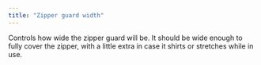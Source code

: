 ```yaml
---
title: "Zipper guard width"
---
```


Controls how wide the zipper guard will be. It should be wide enough to fully cover the zipper, with a little extra in case it shirts or stretches while in use.